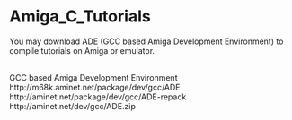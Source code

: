 # Amiga_C_Tutorials
You may download ADE (GCC based Amiga Development Environment) to compile tutorials on Amiga or emulator.

<br>
GCC based Amiga Development Environment<br>
http://m68k.aminet.net/package/dev/gcc/ADE<br>
http://aminet.net/package/dev/gcc/ADE-repack<br>
http://aminet.net/dev/gcc/ADE.zip<br>
<br>

